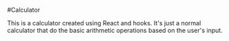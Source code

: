 #Calculator

This is a calculator created using React and hooks. It's just a normal calculator that do the basic arithmetic operations based on the user's input.

